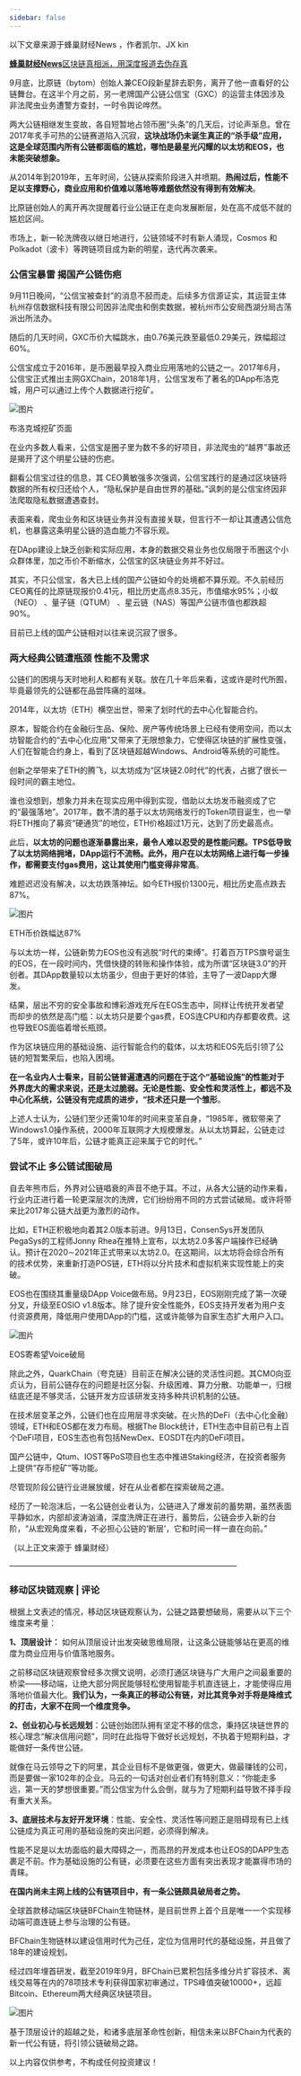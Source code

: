 ```yaml
---
sidebar: false
---
```


以下文章来源于蜂巢财经News ，作者凯尔、JX kin

[**蜂巢财经News**区块链真相派，用深度报道去伪存真](https://mp.weixin.qq.com/s/qGHSQnca_QdHgyOOg_kwag#)

9月底，比原链（bytom）创始人兼CEO段新星辞去职务，离开了他一直看好的公链舞台。在这半个月之前，另一老牌国产公链公信宝（GXC）的运营主体因涉及非法爬虫业务遭警方查封，一时令舆论哗然。  

两大公链相继发生变故，各自短暂地占领币圈“头条”的几天后，讨论声渐息。曾在2017年炙手可热的公链赛道陷入沉寂，**这块战场仍未诞生真正的“杀手级”应用，这是全球范围内所有公链都面临的尴尬，哪怕是最星光闪耀的以太坊和EOS，也未能突破想象。**

从2014年到2019年，五年时间，公链从探索阶段进入井喷期。**热闹过后，性能不足以支撑野心，商业应用和价值难以落地等难题依然没有得到有效解决**。

比原链创始人的离开再次提醒着行业公链正在走向发展断层，处在高不成低不就的尴尬区间。

市场上，新一轮洗牌夜以继日地进行，公链领域不时有新人涌现，Cosmos 和Polkadot（波卡）等跨链项目成为新的明星，迭代再次袭来。

### 公信宝暴雷 揭国产公链伤疤

9月11日晚间，“公信宝被查封”的消息不胫而走。后续多方信源证实，其运营主体杭州存信数据科技有限公司因非法爬虫和倒卖数据，被杭州市公安局西湖分局古荡派出所法办。

随后的几天时间，GXC币价大幅跳水，由0.76美元跌至最低0.29美元，跌幅超过60%。

公信宝成立于2016年，是币圈最早投入商业应用落地的公链之一。2017年6月，公信宝正式推出主网GXChain，2018年1月，公信宝发布了著名的DApp布洛克城，用户可以通过上传个人数据进行挖矿。

![图片](./image//019-00.jpg)

布洛克城挖矿页面  

在业内多数人看来，公信宝是圈子里为数不多的好项目，非法爬虫的“越界”事故还是揭开了这个明星公链的伤疤。

翻看公信宝过往的信息，其 CEO黄敏强多次强调，公信宝践行的是通过区块链将数据的所有权归还给个人，“隐私保护是自由世界的基础。”讽刺的是公信宝终因非法爬取隐私数据遭遇查封。

表面来看，爬虫业务和区块链业务并没有直接关联，但言行不一却让其遭遇公信危机，也暴露这条明星公链的造血能力不容乐观。

在DApp建设上缺乏创新和实际应用，本身的数据交易业务也仅局限于币圈这个小众群体里，加之币价不断缩水，公信宝的区块链业务并不好过。

其实，不只公信宝，各大已上线的国产公链如今的处境都不算乐观。不久前经历CEO离任的比原链现报价0.41元，相比历史高点8.35元，市值缩水95%；小蚁（NEO） 、量子链（QTUM） 、星云链（NAS）等国产公链市值也都跌超90%。

目前已上线的国产公链相对以往来说沉寂了很多。

### 两大经典公链遭瓶颈 性能不及需求

公链们的困境与天时地利人和都有关联。放在几十年后来看，这或许是时代所囿，毕竟最领先的公链都在品尝阵痛的滋味。

2014年，以太坊（ETH）横空出世，带来了划时代的去中心化智能合约。

原本，智能合约在金融衍生品、保险、房产等传统场景上已经有使用空间，而以太坊智能合约的“去中心化应用”又带来了无限想象力，它使得区块链的扩展性变强，人们在智能合约身上，看到了区块链超越Windows、Android等系统的可能性。 

创新之举带来了ETH的腾飞，以太坊成为“区块链2.0时代”的代表，占据了很长一段时间的霸主地位。

谁也没想到，想象力并未在现实应用中得到实现，借助以太坊发币融资成了它的“最强落地”。2017年，数不清的基于以太坊网络发行的Token项目诞生，也一举将ETH推向了募资“硬通货”的地位，ETH价格超过1万元，达到了历史最高点。

此后，**以太坊的问题也逐渐暴露出来，最令人难以忍受的是性能问题。TPS低导致了以太坊网络拥堵，DApp运行不流畅。此外，用户在以太坊网络上进行每一步操作，都需要支付gas费用，这让其使用门槛变得非常高**。

难题迟迟没有解决，以太坊跌落神坛。如今ETH报价1300元，相比历史高点跌去87%。

![图片](./image//019-01.jpg)

ETH币价跌幅达87%  

与以太坊一样，公链新势力EOS也没有逃脱“时代的束缚”。打着百万TPS旗号诞生的EOS，在一段时间内，凭借快捷的转账和操作体验，成为所谓“区块链3.0”的开创者。其DApp数量较以太坊虽少，但由于更好的体验，主导了一波Dapp大爆发。

结果，层出不穷的安全事故和博彩游戏充斥在EOS生态中，同样让传统开发者望而却步的依然是高门槛：以太坊只是要个gas费，EOS连CPU和内存都要收费。这也导致EOS面临着增长瓶颈。

作为区块链应用的基础设施、运行智能合约的载体，以太坊和EOS先后引领了公链的短暂繁荣后，也陷入困境。

**在一名业内人士看来，目前公链普遍遭遇的问题在于这个“基础设施”的性能对于外界庞大的需求来说，还是太过脆弱。无论是性能、安全性和灵活性上，都远不及中心化系统，公链没有完成质的进步，“技术还只是一个雏形**。

上述人士认为，公链们至少还需10年的时间来变革自身，“1985年，微软带来了Windows1.0操作系统，2000年互联网才大规模爆发。从以太坊算起，公链走过了5年，或许10年后，公链才能真正迎来属于它的时代。”

### 尝试不止 多公链试图破局

自去年熊市后，外界对公链唱衰的声音不绝于耳。不过，从各大公链的动作来看，行业内正进行着一轮更深层次的洗牌，它们纷纷用不同的方式尝试破局。或许将带来比2017年公链大战更为激烈的动作。

比如，ETH正积极地向着其2.0版本前进。9月13日，ConsenSys开发团队PegaSys的工程师Jonny Rhea在推特上宣布，以太坊2.0多客户端操作已经确认。预计在2020∼2021年正式带来以太坊2.0。在这期间，以太坊将会综合所有的技术优势，来重新打造POS链，ETH将以分片技术和虚拟机来实现性能上的突破。

EOS也在围绕其重量级DApp Voice做布局。9月23日，EOS刚刚完成了第一次硬分叉，升级至EOSIO v1.8版本。除了提升安全性能外，EOS支持开发者为用户支付资源费用，降低用户使用DApp的门槛，这或许能够为自家生态扩大用户入口。

![图片](./image//019-02.jpg)

EOS寄希望Voice破局  

除此之外，QuarkChain（夸克链）目前正在解决公链的灵活性问题。其CMO向亚贞认为，目前公链存在的问题是社区分裂、升级困难、算力分散、功能单一，归根结底还是不够灵活，公链开发方应该研发支持多种共识机制的公链。

在技术层变革之外，公链们也在应用层寻求突破。在火热的DeFi（去中心化金融）领域，ETH和EOS都在发力布局。根据The Block统计，ETH生态中目前已有上百个DeFi项目，EOS生态也有包括NewDex、EOSDT在内的DeFi项目。

国产公链中，Qtum、IOST等PoS项目也生态中推进Staking经济，在投资者服务上提供“存币挖矿”等功能。

尽管现阶段公链行业进展放缓，好在从业者都在探索破局之道。

经历了一轮泡沫后，一名公链创业者认为，公链进入了爆发前的蓄势期，虽然表面平静如水，内部却波涛汹涌，深度洗牌正在进行，蓄势后，公链会步入新的台阶，“从宏观角度来看，不必担心公链的‘断层’，它和时间一样一直在向前。”

（以上正文来源于 蜂巢财经）

—————————————————————————————

### 移动区块链观察 | 评论

根据上文表述的情况，移动区块链观察认为，公链之路要想破局，需要从以下三个维度来考量：

**1、顶层设计：** 如何从顶层设计出发突破思维局限，让这条公链能够站在更高的维度为商业应用与价值落地服务。  

之前移动区块链观察曾经多次撰文说明，必须打通区块链与广大用户之间最重要的桥梁——移动端，让绝大部分网民能够轻松使用智能手机直连链上，才能使得应用落地价值最大化。**我们认为，一条真正的移动公有链，对比其竞争对手将是降维式的打击，大家不在同一个维度竞争。**

**2、创业初心与长远规划**：公链创始团队拥有坚定不移的信念，秉持区块链世界的核心理念“解决信用问题”，同时在此指导下做好长远规划，不执着于短期利益，才能做好一条传世公链。  

就像在马云领导之下的阿里，其企业目标不是做更强，做更大，做最赚钱的公司，而是要做一家102年的企业。马云的一句话对创业者们有特别意义：“你能走多远，第一天的梦想很重要。”而公信宝为什么会倒，就与为了短期利益导致不择手段有重大关系。

**3、底层技术与友好开发环境**：性能、安全性、灵活性等问题正是阻碍现有已上线公链成为真正可用的基础设施的突出问题，必须得到解决。  

性能不足是以太坊面临的最大障碍之一，而高昂的开发成本也让EOS的DAPP生态裹足不前。作为基础设施的公有链，必须要在这些方面有突出表现才能赢得市场的青睐。

**在国内尚未主网上线的公有链项目中，有一条公链颇具破局者之势。**

全球首款移动端区块链BFChain生物链林，是目前世界上首个且是唯一一个实现移动端可直连链上参与治理的公有链。  

BFChain生物链林以建设信用时代为己任，定位为信用时代的基础设施，并且做了18年的建设规划。

经过四年埋首研发，截至2019年9月，BFChain已累积包括多维分片扩容技术、离线交易等在内的78项技术专利获得国家初审通过，TPS峰值突破10000+，远超Bitcoin、Ethereum两大经典区块链项目。

![图片](./image//019-03.jpg)

基于顶层设计的超越之处，和诸多底层革命性创新，相信未来以BFChain为代表的新一代公有链，将引领公链破局之路。

以上内容仅供参考，不构成任何投资建议！
